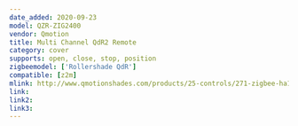 ```yaml
---
date_added: 2020-09-23
model: QZR-ZIG2400
vendor: Qmotion
title: Multi Channel QdR2 Remote
category: cover
supports: open, close, stop, position
zigbeemodel: ['Rollershade QdR']
compatible: [z2m]
mlink: http://www.qmotionshades.com/products/25-controls/271-zigbee-ha1-2-multi-channel-qdr2-remote
link: 
link2: 
link3: 
---
```

